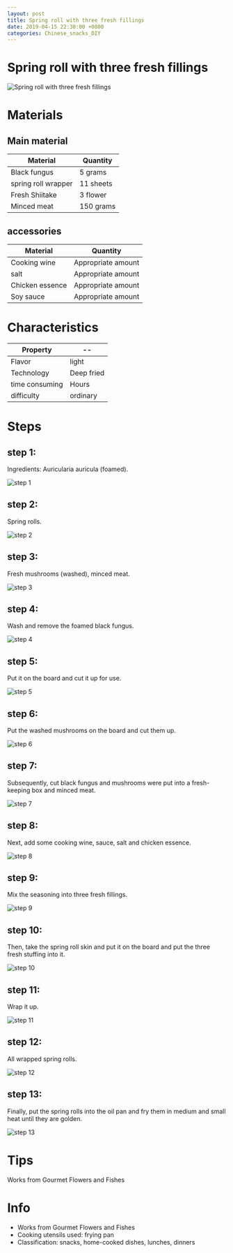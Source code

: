 ```yaml
---
layout: post
title: Spring roll with three fresh fillings
date: 2019-04-15 22:30:00 +0800
categories: Chinese_snacks_DIY
---
```


# Spring roll with three fresh fillings

![Spring roll with three fresh fillings]({{site.baseurl}}/img/420834/420834.jpg)

# Materials


## Main material

Material|Quantity
--|--
Black fungus|5 grams
spring roll wrapper|11 sheets
Fresh Shiitake|3 flower
Minced meat|150 grams

## accessories

Material|Quantity
--|--
Cooking wine|Appropriate amount
salt|Appropriate amount
Chicken essence|Appropriate amount
Soy sauce|Appropriate amount

# Characteristics

Property|--
--|--
Flavor|light
Technology|Deep fried
time consuming|Hours
difficulty|ordinary

# Steps

## step 1:

Ingredients: Auricularia auricula (foamed).

![step 1]({{site.baseurl}}/img/420834/1.jpg)

## step 2:

Spring rolls.

![step 2]({{site.baseurl}}/img/420834/2.jpg)

## step 3:

Fresh mushrooms (washed), minced meat.

![step 3]({{site.baseurl}}/img/420834/3.jpg)

## step 4:

Wash and remove the foamed black fungus.

![step 4]({{site.baseurl}}/img/420834/4.jpg)

## step 5:

Put it on the board and cut it up for use.

![step 5]({{site.baseurl}}/img/420834/5.jpg)

## step 6:

Put the washed mushrooms on the board and cut them up.

![step 6]({{site.baseurl}}/img/420834/6.jpg)

## step 7:

Subsequently, cut black fungus and mushrooms were put into a fresh-keeping box and minced meat.

![step 7]({{site.baseurl}}/img/420834/7.jpg)

## step 8:

Next, add some cooking wine, sauce, salt and chicken essence.

![step 8]({{site.baseurl}}/img/420834/8.jpg)

## step 9:

Mix the seasoning into three fresh fillings.

![step 9]({{site.baseurl}}/img/420834/9.jpg)

## step 10:

Then, take the spring roll skin and put it on the board and put the three fresh stuffing into it.

![step 10]({{site.baseurl}}/img/420834/10.jpg)

## step 11:

Wrap it up.

![step 11]({{site.baseurl}}/img/420834/11.jpg)

## step 12:

All wrapped spring rolls.

![step 12]({{site.baseurl}}/img/420834/12.jpg)

## step 13:

Finally, put the spring rolls into the oil pan and fry them in medium and small heat until they are golden.

![step 13]({{site.baseurl}}/img/420834/13.jpg)

# Tips

Works from Gourmet Flowers and Fishes

# Info

- Works from Gourmet Flowers and Fishes
- Cooking utensils used: frying pan
- Classification: snacks, home-cooked dishes, lunches, dinners